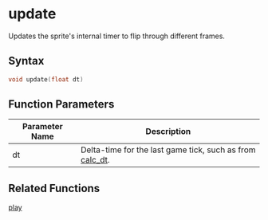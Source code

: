 # update

Updates the sprite's internal timer to flip through different frames.

## Syntax

```cpp
void update(float dt)
```

## Function Parameters

Parameter Name | Description
--- | ---
dt | Delta-time for the last game tick, such as from [calc_dt](https://github.com/RandyGaul/cute_framework/blob/master/doc/time/calc_dt.md).

## Related Functions

[play]()  
